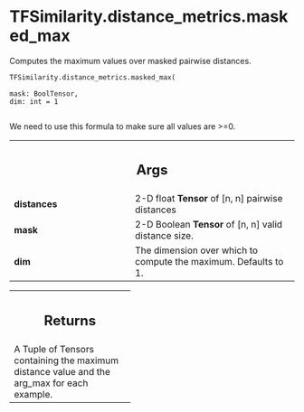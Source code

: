# TFSimilarity.distance_metrics.masked_max





Computes the maximum values over masked pairwise distances.

```python
TFSimilarity.distance_metrics.masked_max(
```

    mask: BoolTensor,
    dim: int = 1
```

```



<!-- Placeholder for "Used in" -->

We need to use this formula to make sure all values are >=0.

<!-- Tabular view -->
 <table class="responsive fixed orange">
<colgroup><col width="214px"><col></colgroup>
<tr><th colspan="2"><h2 class="add-link">Args</h2></th></tr>

<tr>
<td>
<b>distances</b>
</td>
<td>
2-D float <b>Tensor</b> of [n, n] pairwise distances
</td>
</tr><tr>
<td>
<b>mask</b>
</td>
<td>
2-D Boolean <b>Tensor</b> of [n, n] valid distance size.
</td>
</tr><tr>
<td>
<b>dim</b>
</td>
<td>
The dimension over which to compute the maximum. Defaults to 1.
</td>
</tr>
</table>



<!-- Tabular view -->
 <table class="responsive fixed orange">
<colgroup><col width="214px"><col></colgroup>
<tr><th colspan="2"><h2 class="add-link">Returns</h2></th></tr>
<tr class="alt">
<td colspan="2">
A Tuple of Tensors containing the maximum distance value and the arg_max
for each example.
</td>
</tr>

</table>

